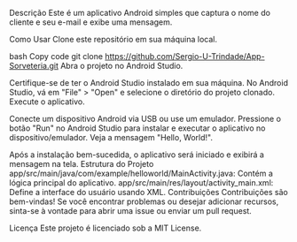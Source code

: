 Descrição
Este é um aplicativo Android simples que captura o nome do cliente e seu e-mail e exibe uma mensagem.

Como Usar
Clone este repositório em sua máquina local.

bash
Copy code
git clone https://github.com/Sergio-U-Trindade/App-Sorveteria.git
Abra o projeto no Android Studio.

Certifique-se de ter o Android Studio instalado em sua máquina.
No Android Studio, vá em "File" > "Open" e selecione o diretório do projeto clonado.
Execute o aplicativo.

Conecte um dispositivo Android via USB ou use um emulador.
Pressione o botão "Run" no Android Studio para instalar e executar o aplicativo no dispositivo/emulador.
Veja a mensagem "Hello, World!".

Após a instalação bem-sucedida, o aplicativo será iniciado e exibirá a mensagem na tela.
Estrutura do Projeto
app/src/main/java/com/example/helloworld/MainActivity.java: Contém a lógica principal do aplicativo.
app/src/main/res/layout/activity_main.xml: Define a interface do usuário usando XML.
Contribuições
Contribuições são bem-vindas! Se você encontrar problemas ou desejar adicionar recursos, sinta-se à vontade para abrir uma issue ou enviar um pull request.

Licença
Este projeto é licenciado sob a MIT License.
